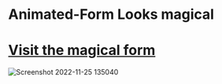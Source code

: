 # Animated-Form Looks magical
# [Visit the magical form](https://anandfitdev.github.io/Animated-Form/)
![Screenshot 2022-11-25 135040](https://user-images.githubusercontent.com/90892063/203934391-3d91356a-20be-48dc-b7d9-6aef695e826f.jpg)
